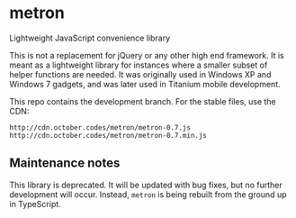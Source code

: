 # metron
Lightweight JavaScript convenience library

This is not a replacement for jQuery or any other high end framework.
It is meant as a lightweight library for instances where a smaller subset of helper functions are needed.
It was originally used in Windows XP and Windows 7 gadgets, and was later used in Titanium mobile development.

This repo contains the development branch. For the stable files, use the CDN:

    http://cdn.october.codes/metron/metron-0.7.js
    http://cdn.october.codes/metron/metron-0.7.min.js

## Maintenance notes
This library is deprecated. It will be updated with bug fixes, but no further development will occur. Instead, `metron` is being rebuilt from the ground up in TypeScript.
